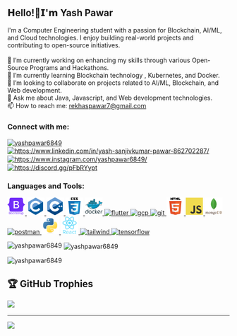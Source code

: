 ## 𝗛ello!👋𝗜'𝗺 Yash Pawar
I'm a Computer Engineering student with a passion for Blockchain, AI/ML, and Cloud technologies. I enjoy building real-world projects and contributing to open-source initiatives.<br><br>🔭 I’m currently working on enhancing my skills through various Open-Source Programs and Hackathons.<br>🌱 I’m currently learning Blockchain technology , Kubernetes, and Docker.<br>👯 I’m looking to collaborate on projects related to AI/ML, Blockchain, and Web development.<br>💬 Ask me about Java, Javascript, and Web development technologies.<br>📫 How to reach me: rekhaspawar7@gmail.com

<h3 align="left">Connect with me:</h3>
<p align="left">
<a href="https://twitter.com/yashpawar6849" target="blank"><img align="center" src="https://raw.githubusercontent.com/rahuldkjain/github-profile-readme-generator/master/src/images/icons/Social/twitter.svg" alt="yashpawar6849" height="30" width="40" /></a>
<a href="https://linkedin.com/in/https://www.linkedin.com/in/yash-sanjivkumar-pawar-862702287/" target="blank"><img align="center" src="https://raw.githubusercontent.com/rahuldkjain/github-profile-readme-generator/master/src/images/icons/Social/linked-in-alt.svg" alt="https://www.linkedin.com/in/yash-sanjivkumar-pawar-862702287/" height="30" width="40" /></a>
<a href="https://instagram.com/https://www.instagram.com/yashpawar6849/" target="blank"><img align="center" src="https://raw.githubusercontent.com/rahuldkjain/github-profile-readme-generator/master/src/images/icons/Social/instagram.svg" alt="https://www.instagram.com/yashpawar6849/" height="30" width="40" /></a>
<a href="https://discord.gg/https://discord.gg/pFbRYypt" target="blank"><img align="center" src="https://raw.githubusercontent.com/rahuldkjain/github-profile-readme-generator/master/src/images/icons/Social/discord.svg" alt="https://discord.gg/pFbRYypt" height="30" width="40" /></a>
</p>

<h3 align="left">Languages and Tools:</h3>
<p align="left"> <a href="https://getbootstrap.com" target="_blank" rel="noreferrer"> <img src="https://raw.githubusercontent.com/devicons/devicon/master/icons/bootstrap/bootstrap-plain-wordmark.svg" alt="bootstrap" width="40" height="40"/> </a> <a href="https://www.cprogramming.com/" target="_blank" rel="noreferrer"> <img src="https://raw.githubusercontent.com/devicons/devicon/master/icons/c/c-original.svg" alt="c" width="40" height="40"/> </a> <a href="https://www.w3schools.com/cpp/" target="_blank" rel="noreferrer"> <img src="https://raw.githubusercontent.com/devicons/devicon/master/icons/cplusplus/cplusplus-original.svg" alt="cplusplus" width="40" height="40"/> </a> <a href="https://www.w3schools.com/css/" target="_blank" rel="noreferrer"> <img src="https://raw.githubusercontent.com/devicons/devicon/master/icons/css3/css3-original-wordmark.svg" alt="css3" width="40" height="40"/> </a> <a href="https://www.docker.com/" target="_blank" rel="noreferrer"> <img src="https://raw.githubusercontent.com/devicons/devicon/master/icons/docker/docker-original-wordmark.svg" alt="docker" width="40" height="40"/> </a> <a href="https://flutter.dev" target="_blank" rel="noreferrer"> <img src="https://www.vectorlogo.zone/logos/flutterio/flutterio-icon.svg" alt="flutter" width="40" height="40"/> </a> <a href="https://cloud.google.com" target="_blank" rel="noreferrer"> <img src="https://www.vectorlogo.zone/logos/google_cloud/google_cloud-icon.svg" alt="gcp" width="40" height="40"/> </a> <a href="https://git-scm.com/" target="_blank" rel="noreferrer"> <img src="https://www.vectorlogo.zone/logos/git-scm/git-scm-icon.svg" alt="git" width="40" height="40"/> </a> <a href="https://www.w3.org/html/" target="_blank" rel="noreferrer"> <img src="https://raw.githubusercontent.com/devicons/devicon/master/icons/html5/html5-original-wordmark.svg" alt="html5" width="40" height="40"/> </a> <a href="https://developer.mozilla.org/en-US/docs/Web/JavaScript" target="_blank" rel="noreferrer"> <img src="https://raw.githubusercontent.com/devicons/devicon/master/icons/javascript/javascript-original.svg" alt="javascript" width="40" height="40"/> </a> <a href="https://www.mongodb.com/" target="_blank" rel="noreferrer"> <img src="https://raw.githubusercontent.com/devicons/devicon/master/icons/mongodb/mongodb-original-wordmark.svg" alt="mongodb" width="40" height="40"/> </a> <a href="https://postman.com" target="_blank" rel="noreferrer"> <img src="https://www.vectorlogo.zone/logos/getpostman/getpostman-icon.svg" alt="postman" width="40" height="40"/> </a> <a href="https://www.python.org" target="_blank" rel="noreferrer"> <img src="https://raw.githubusercontent.com/devicons/devicon/master/icons/python/python-original.svg" alt="python" width="40" height="40"/> </a> <a href="https://reactjs.org/" target="_blank" rel="noreferrer"> <img src="https://raw.githubusercontent.com/devicons/devicon/master/icons/react/react-original-wordmark.svg" alt="react" width="40" height="40"/> </a> <a href="https://tailwindcss.com/" target="_blank" rel="noreferrer"> <img src="https://www.vectorlogo.zone/logos/tailwindcss/tailwindcss-icon.svg" alt="tailwind" width="40" height="40"/> </a> <a href="https://www.tensorflow.org" target="_blank" rel="noreferrer"> <img src="https://www.vectorlogo.zone/logos/tensorflow/tensorflow-icon.svg" alt="tensorflow" width="40" height="40"/> </a> </p>

<p><img align="left" src="https://github-readme-stats.vercel.app/api/top-langs?username=yashpawar6849&show_icons=true&locale=en&layout=compact" alt="yashpawar6849" /></p>

<p>&nbsp;<img align="center" src="https://github-readme-stats.vercel.app/api?username=yashpawar6849&show_icons=true&locale=en" alt="yashpawar6849" /></p>

<p><img align="center" src="https://github-readme-streak-stats.herokuapp.com/?user=yashpawar6849&" alt="yashpawar6849" /></p>

## 🏆 GitHub Trophies
![](https://github-profile-trophy.vercel.app/?username=yashpawar6849&theme=radical&no-frame=false&no-bg=true&margin-w=4)

---
[![](https://visitcount.itsvg.in/api?id=yashpawar6849&icon=3&color=0)](https://visitcount.itsvg.in)

<!-- Proudly created with GPRM ( https://gprm.itsvg.in ) -->
